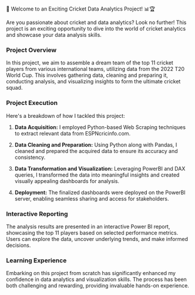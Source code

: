 🏏 Welcome to an Exciting Cricket Data Analytics Project! 📊🏆

Are you passionate about cricket and data analytics? Look no further! This project is an exciting opportunity to dive into the world of cricket analytics and showcase your data analysis skills.

### Project Overview

In this project, we aim to assemble a dream team of the top 11 cricket players from various international teams, utilizing data from the 2022 T20 World Cup. This involves gathering data, cleaning and preparing it, conducting analysis, and visualizing insights to form the ultimate cricket squad.

### Project Execution

Here's a breakdown of how I tackled this project:

1. **Data Acquisition:** I employed Python-based Web Scraping techniques to extract relevant data from ESPNcricinfo.com.

2. **Data Cleaning and Preparation:** Using Python along with Pandas, I cleaned and prepared the acquired data to ensure its accuracy and consistency.

3. **Data Transformation and Visualization:** Leveraging PowerBI and DAX queries, I transformed the data into meaningful insights and created visually appealing dashboards for analysis.

4. **Deployment:** The finalized dashboards were deployed on the PowerBI server, enabling seamless sharing and access for stakeholders.

### Interactive Reporting

The analysis results are presented in an interactive Power BI report, showcasing the top 11 players based on selected performance metrics. Users can explore the data, uncover underlying trends, and make informed decisions.

### Learning Experience

Embarking on this project from scratch has significantly enhanced my confidence in data analytics and visualization skills. The process has been both challenging and rewarding, providing invaluable hands-on experience.
